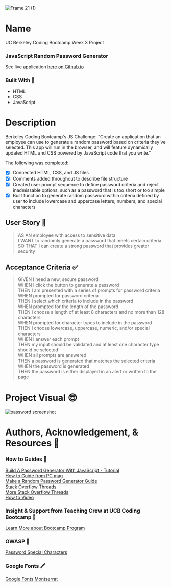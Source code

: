 ![Frame 21 (1)](https://user-images.githubusercontent.com/77648727/109901151-62645280-7c4d-11eb-933b-1e8ed6e1c76a.png)

# Name 
UC Berkeley Coding Bootcamp Week 3 Project 

### JavaScript Random Password Generator 

See live application [here on Github.io](https://sarahdurks.github.io/new-password-generator/)

### Built With :toolbox: 
- HTML
- CSS
- JavaScript

# Description 
Berkeley Coding Bootcamp's JS Challenge: "Create an application that an employee can use to generate a random password based on criteria they’ve selected. This app will run in the browser, and will feature dynamically updated HTML and CSS powered by JavaScript code that you write."

The following was completed:

- [x] Connected HTML, CSS, and JS files 
- [x] Comments added throughout to describe file structure
- [x] Created user prompt sequence to define password criteria and reject inadmissable options, such as a password that is too short or too simple
- [x] Built function to generate random password within criteria defined by user to include lowercase and uppercase letters, numbers, and special characters

## User Story :book:

> AS AN employee with access to sensitive data   
> I WANT to randomly generate a password that meets certain criteria   
> SO THAT I can create a strong password that provides greater security   

## Acceptance Criteria :white_check_mark:

> GIVEN I need a new, secure password   
> WHEN I click the button to generate a password   
> THEN I am presented with a series of prompts for password criteria   
> WHEN prompted for password criteria   
> THEN I select which criteria to include in the password   
> WHEN prompted for the length of the password   
> THEN I choose a length of at least 8 characters and no more than 128 characters   
> WHEN prompted for character types to include in the password   
> THEN I choose lowercase, uppercase, numeric, and/or special characters   
> WHEN I answer each prompt   
> THEN my input should be validated and at least one character type should be selected   
> WHEN all prompts are answered   
> THEN a password is generated that matches the selected criteria   
> WHEN the password is generated   
> THEN the password is either displayed in an alert or written to the page   


# Project Visual :sunglasses:
![password screenshot](https://user-images.githubusercontent.com/77648727/107857610-325f2780-6de4-11eb-91df-2ca8d9d4fb73.png)

# Authors, Acknowledgement, & Resources :handshake:

### How to Guides :pencil:
[Build A Password Generator With JavaScript - Tutorial](https://www.youtube.com/watch?v=iKo9pDKKHnc)  
[How to Guide from PC mag](https://www.pcmag.com/how-to/how-to-create-a-random-password-generator)    
[Make a Random Password Generator Guide](https://junilearning.com/blog/coding-projects/make-a-java-random-password-generator/)    
[Stack Overflow Threads](https://stackoverflow.com/questions/1497481/javascript-password-generator)   
[More Stack Overflow Threads](https://stackoverflow.com/questions/28970925/basic-javascript-password-generator)   
[How to Video](https://www.youtube.com/watch?v=duNmhKgtcsI&ab_channel=TraversyMedia)

### Insight & Support from Teaching Crew at UCB Coding Bootcamp :tada:
[Learn More about Bootcamp Program](https://bootcamp.berkeley.edu/coding/) 

### OWASP :key:
[Password Special Characters](https://owasp.org/www-community/password-special-characters)

### Google Fonts :pen:
[Google Fonts Montserrat](https://fonts.google.com/specimen/Montserrat?preview.text_type=custom)


